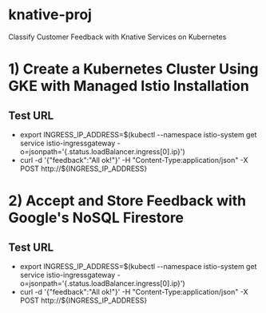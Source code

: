 # knative-proj
Classify Customer Feedback with Knative Services on Kubernetes

# 1) Create a Kubernetes Cluster Using GKE with Managed Istio Installation
## Test URL
* export INGRESS_IP_ADDRESS=$(kubectl --namespace istio-system get service istio-ingressgateway -o=jsonpath='{.status.loadBalancer.ingress[0].ip}')
* curl -d '{"feedback":"All ok!"}' -H "Content-Type:application/json" -X POST http://${INGRESS_IP_ADDRESS}

# 2) Accept and Store Feedback with Google's NoSQL Firestore
## Test URL
* export INGRESS_IP_ADDRESS=$(kubectl --namespace istio-system get service istio-ingressgateway -o=jsonpath='{.status.loadBalancer.ingress[0].ip}')
* curl -d '{"feedback":"All ok!"}' -H "Content-Type:application/json" -X POST http://${INGRESS_IP_ADDRESS}
